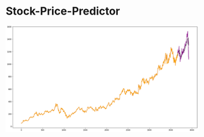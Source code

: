 # Stock-Price-Predictor


![Stock_Prediction](https://github.com/ahmadhuzaifa/Stock-Price-Predictor/blob/master/prediction.png)
